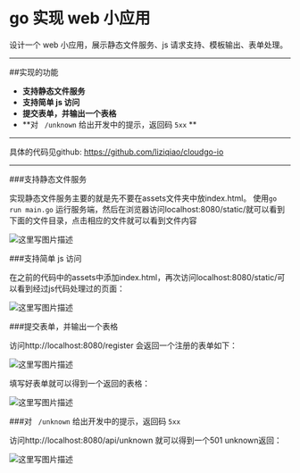 # go 实现 web 小应用

设计一个 web 小应用，展示静态文件服务、js 请求支持、模板输出、表单处理。

--------------------

##实现的功能

- **支持静态文件服务**
- **支持简单 js 访问**
- **提交表单，并输出一个表格**
- **对 ` /unknown`  给出开发中的提示，返回码  `5xx` **

--------------------

具体的代码见github:
https://github.com/liziqiao/cloudgo-io

-------------------


###支持静态文件服务

实现静态文件服务主要的就是先不要在assets文件夹中放index.html。
使用`go run main.go` 运行服务端，然后在浏览器访问localhost:8080/static/就可以看到下面的文件目录，点击相应的文件就可以看到文件内容

![这里写图片描述](http://img.blog.csdn.net/20171122163737181?watermark/2/text/aHR0cDovL2Jsb2cuY3Nkbi5uZXQvc3lzdWx6cQ==/font/5a6L5L2T/fontsize/400/fill/I0JBQkFCMA==/dissolve/70/gravity/SouthEast)


###支持简单 js 访问

在之前的代码中的assets中添加index.html，再次访问localhost:8080/static/可以看到经过js代码处理过的页面：

![这里写图片描述](http://img.blog.csdn.net/20171122174658823?watermark/2/text/aHR0cDovL2Jsb2cuY3Nkbi5uZXQvc3lzdWx6cQ==/font/5a6L5L2T/fontsize/400/fill/I0JBQkFCMA==/dissolve/70/gravity/SouthEast)

###提交表单，并输出一个表格

访问http://localhost:8080/register 会返回一个注册的表单如下：

![这里写图片描述](http://img.blog.csdn.net/20171122174925669?watermark/2/text/aHR0cDovL2Jsb2cuY3Nkbi5uZXQvc3lzdWx6cQ==/font/5a6L5L2T/fontsize/400/fill/I0JBQkFCMA==/dissolve/70/gravity/SouthEast)

填写好表单就可以得到一个返回的表格：

![这里写图片描述](http://img.blog.csdn.net/20171122175015035?watermark/2/text/aHR0cDovL2Jsb2cuY3Nkbi5uZXQvc3lzdWx6cQ==/font/5a6L5L2T/fontsize/400/fill/I0JBQkFCMA==/dissolve/70/gravity/SouthEast)


###对 ` /unknown`  给出开发中的提示，返回码  `5xx`

访问http://localhost:8080/api/unknown 就可以得到一个501 unknown返回：

![这里写图片描述](http://img.blog.csdn.net/20171122175214705?watermark/2/text/aHR0cDovL2Jsb2cuY3Nkbi5uZXQvc3lzdWx6cQ==/font/5a6L5L2T/fontsize/400/fill/I0JBQkFCMA==/dissolve/70/gravity/SouthEast)
